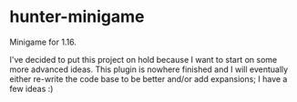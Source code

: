 # hunter-minigame
Minigame for 1.16.

I've decided to put this project on hold because I want to start on some more advanced ideas. This plugin is nowhere finished and I will eventually either re-write the code base to be better and/or add expansions; I have a few ideas :)